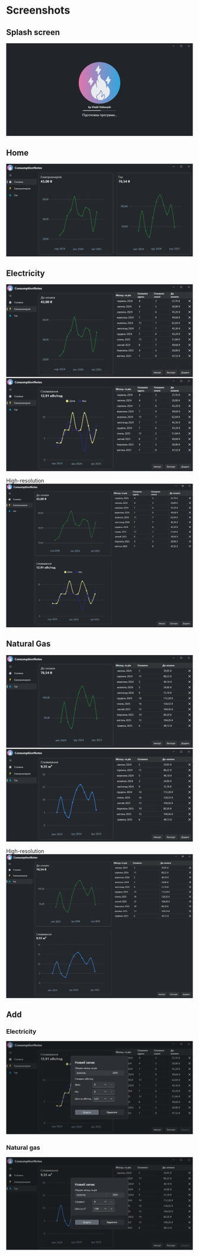 # Screenshots
## Splash screen
<img src="splash-screen.png">

## Home
<img src="home-view.png">

## Electricity
<img src="electricity-dashboard-view.png">
<img src="electricity-dashboard-view2.png">

High-resolution
<img src="electricity-view-high-resolution.png">

## Natural Gas
<img src="natural-gas-dashboard-view.png">
<img src="natural-gas-dashboard-view2.png">

High-resolution
<img src="natural-gas-view-high-resolution.png">

## Add
### Electricity
<img src="electricity-add-dialog.png">

### Natural gas
<img src="natural-gas-add-dialog.png">